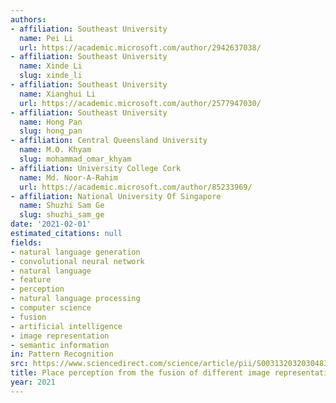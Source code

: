 ```yaml
---
authors:
- affiliation: Southeast University
  name: Pei Li
  url: https://academic.microsoft.com/author/2942637038/
- affiliation: Southeast University
  name: Xinde Li
  slug: xinde_li
- affiliation: Southeast University
  name: Xianghui Li
  url: https://academic.microsoft.com/author/2577947030/
- affiliation: Southeast University
  name: Hong Pan
  slug: hong_pan
- affiliation: Central Queensland University
  name: M.O. Khyam
  slug: mohammad_omar_khyam
- affiliation: University College Cork
  name: Md. Noor-A-Rahim
  url: https://academic.microsoft.com/author/85233969/
- affiliation: National University Of Singapore
  name: Shuzhi Sam Ge
  slug: shuzhi_sam_ge
date: '2021-02-01'
estimated_citations: null
fields:
- natural language generation
- convolutional neural network
- natural language
- feature
- perception
- natural language processing
- computer science
- fusion
- artificial intelligence
- image representation
- semantic information
in: Pattern Recognition
src: https://www.sciencedirect.com/science/article/pii/S0031320320304830
title: Place perception from the fusion of different image representation
year: 2021
---
```

